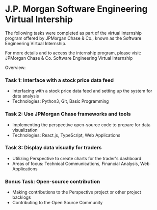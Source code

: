 # J.P. Morgan Software Engineering Virtual Intership
The following tasks were completed as part of the virtual internship program offered by JPMorgan Chase & Co., known as the Software Engineering Virtual Internship.

For more details and to access the internship program, please visit: JPMorgan Chase & Co. Software Engineering Virtual Internship

Overview:

### Task 1: Interface with a stock price data feed

- Interfacing with a stock price data feed and setting up the system for data analysis
- Technologies: Python3, Git, Basic Programming
### Task 2: Use JPMorgan Chase frameworks and tools

- Implementing the perspective open-source code to prepare for data visualization
- Technologies: React.js, TypeScript, Web Applications
### Task 3: Display data visually for traders

- Utilizing Perspective to create charts for the trader's dashboard
- Areas of focus: Technical Communications, Financial Analysis, Web Applications
### Bonus Task: Open-source contribution

- Making contributions to the Perspective project or other project backlogs
- Contributing to the Open Source Community

